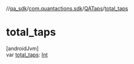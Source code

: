//[qa_sdk](../../../index.md)/[com.quantactions.sdk](../index.md)/[QATaps](index.md)/[total_taps](total_taps.md)

# total_taps

[androidJvm]\
var [total_taps](total_taps.md): [Int](https://kotlinlang.org/api/latest/jvm/stdlib/kotlin/-int/index.html)
